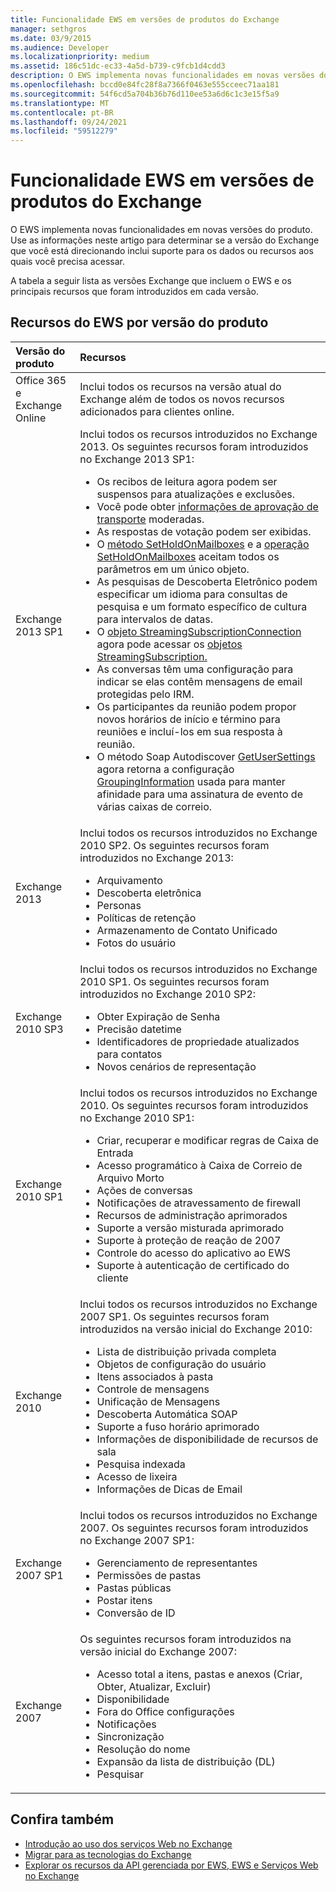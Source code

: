 ```yaml
---
title: Funcionalidade EWS em versões de produtos do Exchange
manager: sethgros
ms.date: 03/9/2015
ms.audience: Developer
ms.localizationpriority: medium
ms.assetid: 186c51dc-ec33-4a5d-b739-c9fcb1d4cdd3
description: O EWS implementa novas funcionalidades em novas versões do produto. Use as informações neste artigo para determinar se a versão do Exchange que você está direcionando inclui suporte para os dados ou recursos aos quais você precisa acessar.
ms.openlocfilehash: bccd0e84fc28f8a7366f0463e555cceec71aa181
ms.sourcegitcommit: 54f6cd5a704b36b76d110ee53a6d6c1c3e15f5a9
ms.translationtype: MT
ms.contentlocale: pt-BR
ms.lasthandoff: 09/24/2021
ms.locfileid: "59512279"
---
```

# <a name="ews-functionality-in-exchange-product-versions"></a>Funcionalidade EWS em versões de produtos do Exchange

O EWS implementa novas funcionalidades em novas versões do produto. Use as informações neste artigo para determinar se a versão do Exchange que você está direcionando inclui suporte para os dados ou recursos aos quais você precisa acessar. 
  
A tabela a seguir lista as versões Exchange que incluem o EWS e os principais recursos que foram introduzidos em cada versão.
  
## <a name="ews-features-by-product-version"></a>Recursos do EWS por versão do produto

|**Versão do produto**|**Recursos**|
|:-----|:-----|
|Office 365 e Exchange Online |Inclui todos os recursos na versão atual do Exchange além de todos os novos recursos adicionados para clientes online.  |
|Exchange 2013 SP1 | Inclui todos os recursos introduzidos no Exchange 2013. Os seguintes recursos foram introduzidos no Exchange 2013 SP1:<ul><li>Os recibos de leitura agora podem ser suspensos para atualizações e exclusões.</li><li>Você pode obter [informações de aprovação de transporte](https://msdn.microsoft.com/library/43a89f71-8002-4cb0-b3c8-1c2b2597f227%28Office.15%29.aspx) moderadas.</li><li>As respostas de votação podem ser exibidas.</li><li>O [método SetHoldOnMailboxes](https://msdn.microsoft.com/library/microsoft.exchange.webservices.data.exchangeservice.setholdonmailboxes%28v=exchg.80%29.aspx) e a [operação SetHoldOnMailboxes](https://msdn.microsoft.com/library/9015a0d8-3495-461b-aa79-797d23169585%28Office.15%29.aspx) aceitam todos os parâmetros em um único objeto.</li><li>As pesquisas de Descoberta Eletrônico podem especificar um idioma para consultas de pesquisa e um formato específico de cultura para intervalos de datas.</li><li>O [objeto StreamingSubscriptionConnection](https://msdn.microsoft.com/library/microsoft.exchange.webservices.data.streamingsubscriptionconnection%28v=exchg.80%29.aspx) agora pode acessar os [objetos StreamingSubscription.](https://msdn.microsoft.com/library/microsoft.exchange.webservices.data.streamingsubscription%28v=exchg.80%29.aspx)</li><li>As conversas têm uma configuração para indicar se elas contêm mensagens de email protegidas pelo IRM.</li><li>Os participantes da reunião podem propor novos horários de início e término para reuniões e incluí-los em sua resposta à reunião.</li><li>O método Soap Autodiscover [GetUserSettings](https://msdn.microsoft.com/library/microsoft.exchange.webservices.autodiscover.autodiscoverservice.getusersettings%28v=exchg.80%29.aspx) agora retorna a configuração [GroupingInformation](https://msdn.microsoft.com/library/office/dn529149%28v=exchg.150%29.aspx) usada para manter afinidade para uma assinatura de evento de várias caixas de correio.</li></ul> |
|Exchange 2013  | Inclui todos os recursos introduzidos no Exchange 2010 SP2. Os seguintes recursos foram introduzidos no Exchange 2013:  <ul><li>  Arquivamento</li><li>Descoberta eletrônica</li><li>Personas</li><li>Políticas de retenção</li><li>Armazenamento de Contato Unificado</li><li>Fotos do usuário</li></ul> |
|Exchange 2010 SP3  | Inclui todos os recursos introduzidos no Exchange 2010 SP1. Os seguintes recursos foram introduzidos no Exchange 2010 SP2:  <ul><li>  Obter Expiração de Senha</li><li>Precisão datetime</li><li>Identificadores de propriedade atualizados para contatos</li><li>Novos cenários de representação</li></ul> |
|Exchange 2010 SP1  | Inclui todos os recursos introduzidos no Exchange 2010. Os seguintes recursos foram introduzidos no Exchange 2010 SP1:  <ul><li>  Criar, recuperar e modificar regras de Caixa de Entrada</li><li>Acesso programático à Caixa de Correio de Arquivo Morto</li><li>Ações de conversas</li><li>Notificações de atravessamento de firewall</li><li>Recursos de administração aprimorados</li><li>Suporte a versão misturada aprimorado</li><li>Suporte à proteção de reação de 2007</li><li>Controle do acesso do aplicativo ao EWS</li><li>Suporte à autenticação de certificado do cliente</li></ul> |
|Exchange 2010  | Inclui todos os recursos introduzidos no Exchange 2007 SP1. Os seguintes recursos foram introduzidos na versão inicial do Exchange 2010: <ul> <li>  Lista de distribuição privada completa</li><li>Objetos de configuração do usuário</li><li>Itens associados à pasta</li><li>Controle de mensagens</li><li>Unificação de Mensagens</li><li>Descoberta Automática SOAP  </li><li>Suporte a fuso horário aprimorado</li><li>Informações de disponibilidade de recursos de sala</li><li>Pesquisa indexada</li><li>Acesso de lixeira</li><li>Informações de Dicas de Email</li></ul> |
|Exchange 2007 SP1  | Inclui todos os recursos introduzidos no Exchange 2007. Os seguintes recursos foram introduzidos no Exchange 2007 SP1:  <ul><li>  Gerenciamento de representantes</li><li>Permissões de pastas</li><li>Pastas públicas</li><li>Postar itens</li><li>Conversão de ID</li></ul> |
|Exchange 2007  | Os seguintes recursos foram introduzidos na versão inicial do Exchange 2007:  <ul><li>  Acesso total a itens, pastas e anexos (Criar, Obter, Atualizar, Excluir)</li><li>Disponibilidade</li><li>Fora do Office configurações</li><li>Notificações</li><li>Sincronização</li><li>Resolução do nome</li><li>Expansão da lista de distribuição (DL)</li><li>Pesquisar</li></ul> |
   
## <a name="see-also"></a>Confira também

- [Introdução ao uso dos serviços Web no Exchange](start-using-web-services-in-exchange.md)
- [Migrar para as tecnologias do Exchange ](../migrating-to-exchange-online-and-exchange-2013-technologies.md)
- [Explorar os recursos da API gerenciada por EWS, EWS e Serviços Web no Exchange](explore-the-ews-managed-api-ews-and-web-services-in-exchange.md)  
    

